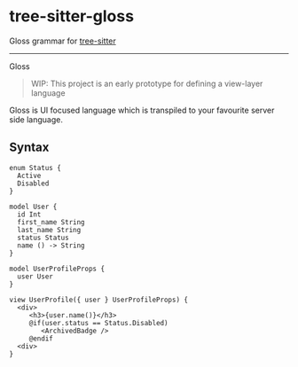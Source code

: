 # tree-sitter-gloss

Gloss grammar for [tree-sitter](https://github.com/tree-sitter/tree-sitter)

---
Gloss

> WIP: This project is an early prototype for defining a view-layer language

Gloss is UI focused language which is transpiled to your favourite server side language. 


## Syntax

```
enum Status {
  Active
  Disabled
}

model User {
  id Int
  first_name String
  last_name String
  status Status
  name () -> String
}

model UserProfileProps {
  user User
}

view UserProfile({ user } UserProfileProps) {
  <div>
     <h3>{user.name()}</h3>
     @if(user.status == Status.Disabled)
        <ArchivedBadge />
     @endif
  <div>
}
```
